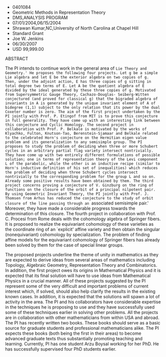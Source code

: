 
* 0401084
* Geometric Methods in Representation Theory
* DMS,ANALYSIS PROGRAM
* 07/01/2004,06/15/2004
* Shrawan Kumar,NC,University of North Carolina at Chapel Hill
* Standard Grant
* Joe W. Jenkins
* 06/30/2007
* USD 99,999.00

ABSTRACT

The PI intends to continue work in the general area of `Lie Theory and
Geometry.' He proposes the following four projects. Let g be a simple Lie
algebra and let E be the exterior algebra on two copies of g. Then, under the
adjoint action, E has three copies of g sitting in total degree two terms of E.
Let A be the quotient algebra of E divided by the ideal generated by these three
copies of g. Motivated from Supersymmetric Gauge Theory, Cachazo-Douglas-
Seiberg-Witten conjectured (and proved for classical g) that the bigraded
algebra of invariants in A is generated by the unique invariant element of A of
bidegree (1,1) subject to the only relation that its power by the dual Coxeter
number is zero. The aim of the first project undertaken by the PI jointly with
Prof. P. Etingof from MIT is to prove this conjecture in full generality. They
have come up with an interesting link between this conjecture and Cyclic
Homology. The second project in collaboration with Prof. P. Belkale is motivated
by the works of Klyachko, Fulton, Knutson-Tao, Berenstein-Sjamaar and Belkale
related to the celebrated Horn's conjecture on the Hermitian eigen value problem
and its generalization to any semisimple group. The PI proposes to study the
problem of deciding when three or more Schubert cycles in an arbitrary partial
flag variety intersect nontrivially. They have come up with two entirely
different formulations of possible solution; one in terms of representation
theory of the Levi component L of the parabolic, while the other is an inductive
recipe (similar to Horn's inductive definition of his set of inequalities) which
reduces the problem of deciding when three Schubert cycles intersect
nontrivially to the corresponding problem for the group L and so on. Already
some positive results have been obtained by them. The third project concerns
proving a conjecture of V. Ginzburg on the ring of functions on the closure of
the orbit of a principal nilpotent pair. By using Geometric Invariant Theory,
the PI jointly with Prof. J. Thomsen from Arhus has reduced the conjecture to
the study of orbit closure of the line passing through an `associated semisimple
pair.' Moreover, they have made a considerable progress towards the
determination of this closure. The fourth project in collaboration with Prof. C.
Procesi from Rome deals with the cohomology algebra of Springer fibers. It is
proposed to realize the equivariant cohomology of these varieties as the
coordinate ring of an `explicit' affine variety and then obtain the singular
(nonequivariant) cohomology by specialization. The problem of finding affine
models for the equivariant cohomology of Springer fibers has already been solved
by them for the case of special linear groups.

The proposed projects underline the theme of unity in mathematics as they are
expected to derive ideas from several areas of mathematics including Topology,
Algebraic Geometry, Representation Theory and Combinatorics. In addition, the
first project owes its origins in Mathematical Physics and it is expected that
its final solution will have to use ideas from Mathematical Physics in a crucial
manner. All of these projects suggested by the PI represent some of the very
difficult and important problems of current interest which, if solved, should
also help clarify the results in the existing known cases. In addition, it is
expected that the solutions will spawn a lot of activity in the area. The PI and
his collaborators have considerable expertise in the techniques he is proposing
to use and they have successfully used some of these techniques earlier in
solving other problems. All the projects are in collaboration with other
mathematicians from within USA and abroad. The PI has recently written two
books. These books should serve as a basic source for graduate students and
professional mathematicians alike. The PI expects these books (both being the
first in their areas) to become advanced graduate texts thus substantially
promoting teaching and learning. Currently, PI has one student Arzu Boysal
working for her PhD. He has successfully supervised four PhD students earlier.
